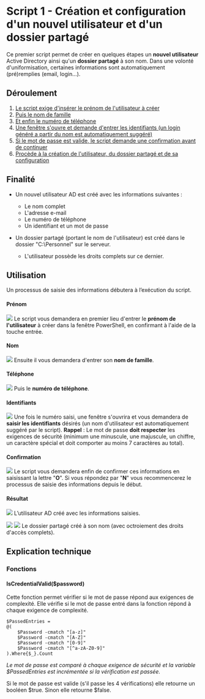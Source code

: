 ﻿# Script 1 - Création et configuration d'un nouvel utilisateur et d'un dossier partagé

Ce premier script permet de créer en quelques étapes un **nouvel utilisateur** Active Directory ainsi qu'un **dossier partagé** à son nom. Dans une volonté d'uniformisation, certaines informations sont automatiquement (pré)remplies (email, login...).

## Déroulement 
 1. [Le script exige d'insérer le prénom de l'utilisateur à créer](#Prénom)
 2. [Puis le nom de famille](#Nom)
 3. [Et enfin le numéro de téléphone](#Téléphone)
 4. [Une fenêtre s'ouvre et demande d'entrer les identifiants (un login généré a partir du nom est automatiquement suggéré)](#Identifiants)
 5. [Si le mot de passe est valide, le script demande une confirmation avant de continuer](#Confirmation)
 6. [Procède à la création de l'utilisateur, du dossier partagé et de sa configuration](#Résultat)

## Finalité
- Un nouvel utilisateur AD est créé avec les informations suivantes :
	-	Le nom complet
	-	L'adresse e-mail
	-	Le numéro de téléphone
	-	Un identifiant et un mot de passe

- Un dossier partagé (portant le nom de l'utilisateur) est créé dans le dossier "C:\Personnel" sur le serveur.
	- L'utilisateur possède les droits complets sur ce dernier.

## Utilisation
Un processus de saisie des informations débutera à l’exécution du script.
#### Prénom
![](https://imgur.com/i7RCFdF.png)
Le script vous demandera en premier lieu d'entrer le **prénom de l'utilisateur** à créer dans la fenêtre PowerShell, en confirmant à l'aide de la touche entrée.

#### Nom
![](https://imgur.com/4QfwIo9.png)
Ensuite il vous demandera d'entrer son **nom de famille**.

#### Téléphone
![](https://imgur.com/DChKEEI.png)
Puis le **numéro de téléphone**.

#### Identifiants
![](https://imgur.com/W4x9qf8.png)
Une fois le numéro saisi, une fenêtre s'ouvrira et vous demandera de **saisir les identifiants** désirés (un nom d'utilisateur est automatiquement suggéré par le script).
**Rappel** : Le mot de passe **doit respecter** les exigences de sécurité (minimum une minuscule, une majuscule, un chiffre, un caractère spécial et doit comporter au moins 7 caractères au total).

#### Confirmation
![](https://imgur.com/0s3Hf07.png)
Le script vous demandera enfin de confirmer ces informations en saisissant la lettre "**O**".
Si vous répondez par "**N**" vous recommencerez le processus de saisie des informations depuis le début.

#### Résultat

![](https://imgur.com/MkHGxBu.png)
L’utilisateur AD créé avec les informations saisies.

![](https://imgur.com/j9i0TOF.png)
![](https://imgur.com/Rfw4vfa.png)
Le dossier partagé créé à son nom (avec octroiement des droits d'accès complets).

## Explication technique

### Fonctions 
#### IsCredentialValid($password)
Cette fonction permet vérifier si le mot de passe répond aux exigences de complexité. 
Elle vérifie si le mot de passe entré dans la fonction répond à chaque exigence de complexité.

    $PassedEntries =
    @(
        $Password -cmatch "[a-z]"
        $Password -cmatch "[A-Z]"
        $Password -cmatch "[0-9]"
        $Password -cmatch "[^a-zA-Z0-9]"
    ).Where{$_}.Count
*Le mot de passe est comparé à chaque exigence de sécurité et la variable $PassedEntries est incrémentée si la vérification est passée.*

Si le mot de passe est valide (s'il passe les 4 vérifications) elle retourne un booléen $true. Sinon elle retourne $false.



